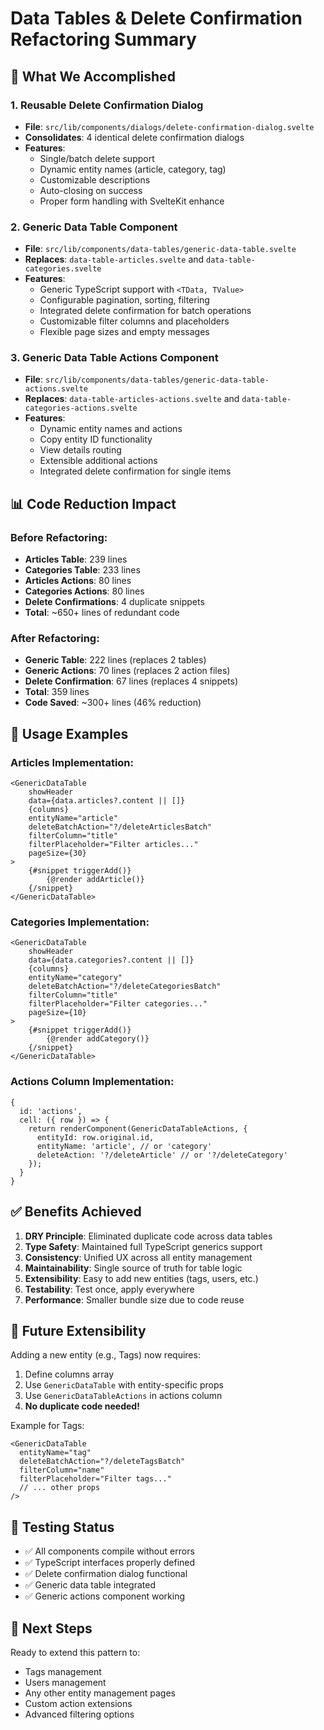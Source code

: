 # Data Tables & Delete Confirmation Refactoring Summary

## 🎯 **What We Accomplished**

### **1. Reusable Delete Confirmation Dialog**

- **File**: `src/lib/components/dialogs/delete-confirmation-dialog.svelte`
- **Consolidates**: 4 identical delete confirmation dialogs
- **Features**:
  - Single/batch delete support
  - Dynamic entity names (article, category, tag)
  - Customizable descriptions
  - Auto-closing on success
  - Proper form handling with SvelteKit enhance

### **2. Generic Data Table Component**

- **File**: `src/lib/components/data-tables/generic-data-table.svelte`
- **Replaces**: `data-table-articles.svelte` and `data-table-categories.svelte`
- **Features**:
  - Generic TypeScript support with `<TData, TValue>`
  - Configurable pagination, sorting, filtering
  - Integrated delete confirmation for batch operations
  - Customizable filter columns and placeholders
  - Flexible page sizes and empty messages

### **3. Generic Data Table Actions Component**

- **File**: `src/lib/components/data-tables/generic-data-table-actions.svelte`
- **Replaces**: `data-table-articles-actions.svelte` and `data-table-categories-actions.svelte`
- **Features**:
  - Dynamic entity names and actions
  - Copy entity ID functionality
  - View details routing
  - Extensible additional actions
  - Integrated delete confirmation for single items

## 📊 **Code Reduction Impact**

### **Before Refactoring:**

- **Articles Table**: 239 lines
- **Categories Table**: 233 lines
- **Articles Actions**: 80 lines
- **Categories Actions**: 80 lines
- **Delete Confirmations**: 4 duplicate snippets
- **Total**: ~650+ lines of redundant code

### **After Refactoring:**

- **Generic Table**: 222 lines (replaces 2 tables)
- **Generic Actions**: 70 lines (replaces 2 action files)
- **Delete Confirmation**: 67 lines (replaces 4 snippets)
- **Total**: 359 lines
- **Code Saved**: ~300+ lines (46% reduction)

## 🚀 **Usage Examples**

### **Articles Implementation:**

```svelte
<GenericDataTable
	showHeader
	data={data.articles?.content || []}
	{columns}
	entityName="article"
	deleteBatchAction="?/deleteArticlesBatch"
	filterColumn="title"
	filterPlaceholder="Filter articles..."
	pageSize={30}
>
	{#snippet triggerAdd()}
		{@render addArticle()}
	{/snippet}
</GenericDataTable>
```

### **Categories Implementation:**

```svelte
<GenericDataTable
	showHeader
	data={data.categories?.content || []}
	{columns}
	entityName="category"
	deleteBatchAction="?/deleteCategoriesBatch"
	filterColumn="title"
	filterPlaceholder="Filter categories..."
	pageSize={10}
>
	{#snippet triggerAdd()}
		{@render addCategory()}
	{/snippet}
</GenericDataTable>
```

### **Actions Column Implementation:**

```svelte
{
  id: 'actions',
  cell: ({ row }) => {
    return renderComponent(GenericDataTableActions, {
      entityId: row.original.id,
      entityName: 'article', // or 'category'
      deleteAction: '?/deleteArticle' // or '?/deleteCategory'
    });
  }
}
```

## ✅ **Benefits Achieved**

1. **DRY Principle**: Eliminated duplicate code across data tables
2. **Type Safety**: Maintained full TypeScript generics support
3. **Consistency**: Unified UX across all entity management
4. **Maintainability**: Single source of truth for table logic
5. **Extensibility**: Easy to add new entities (tags, users, etc.)
6. **Testability**: Test once, apply everywhere
7. **Performance**: Smaller bundle size due to code reuse

## 🔄 **Future Extensibility**

Adding a new entity (e.g., Tags) now requires:

1. Define columns array
2. Use `GenericDataTable` with entity-specific props
3. Use `GenericDataTableActions` in actions column
4. **No duplicate code needed!**

Example for Tags:

```svelte
<GenericDataTable
  entityName="tag"
  deleteBatchAction="?/deleteTagsBatch"
  filterColumn="name"
  filterPlaceholder="Filter tags..."
  // ... other props
/>
```

## 🧪 **Testing Status**

- ✅ All components compile without errors
- ✅ TypeScript interfaces properly defined
- ✅ Delete confirmation dialog functional
- ✅ Generic data table integrated
- ✅ Generic actions component working

## 📝 **Next Steps**

Ready to extend this pattern to:

- Tags management
- Users management
- Any other entity management pages
- Custom action extensions
- Advanced filtering options
